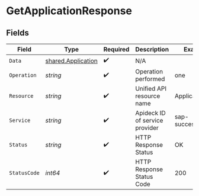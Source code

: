 # GetApplicationResponse


## Fields

| Field                                                    | Type                                                     | Required                                                 | Description                                              | Example                                                  |
| -------------------------------------------------------- | -------------------------------------------------------- | -------------------------------------------------------- | -------------------------------------------------------- | -------------------------------------------------------- |
| `Data`                                                   | [shared.Application](../../models/shared/application.md) | :heavy_check_mark:                                       | N/A                                                      |                                                          |
| `Operation`                                              | *string*                                                 | :heavy_check_mark:                                       | Operation performed                                      | one                                                      |
| `Resource`                                               | *string*                                                 | :heavy_check_mark:                                       | Unified API resource name                                | Applications                                             |
| `Service`                                                | *string*                                                 | :heavy_check_mark:                                       | Apideck ID of service provider                           | sap-successfactors                                       |
| `Status`                                                 | *string*                                                 | :heavy_check_mark:                                       | HTTP Response Status                                     | OK                                                       |
| `StatusCode`                                             | *int64*                                                  | :heavy_check_mark:                                       | HTTP Response Status Code                                | 200                                                      |